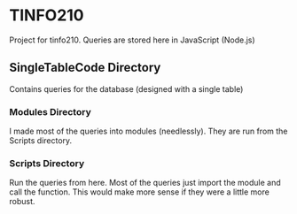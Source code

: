 # TINFO210
Project for tinfo210. Queries are stored here in JavaScript (Node.js)

## SingleTableCode Directory
Contains queries for the database (designed with a single table)
### Modules Directory
I made most of the queries into modules (needlessly). They are run from the Scripts directory.
### Scripts Directory
Run the queries from here. Most of the queries just import the module and call the function. This would make more sense if they were a little more robust.

